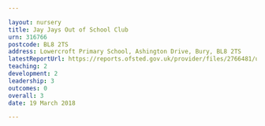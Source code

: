 ```yaml
---

layout: nursery
title: Jay Jays Out of School Club
urn: 316766
postcode: BL8 2TS
address: Lowercroft Primary School, Ashington Drive, Bury, BL8 2TS
latestReportUrl: https://reports.ofsted.gov.uk/provider/files/2766481/urn/316766.pdf
teaching: 2
development: 2
leadership: 3
outcomes: 0
overall: 3
date: 19 March 2018

---
```

